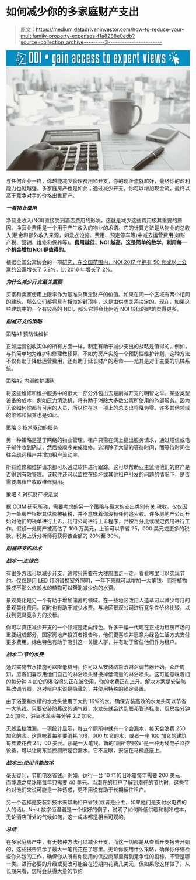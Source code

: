 # 如何减少你的多家庭财产支出

> 原文：<https://medium.datadriveninvestor.com/how-to-reduce-your-multifamily-property-expenses-f1a8288e0edb?source=collection_archive---------3----------------------->

[![](img/ac9fab85035edc8036dc3c903c3f7ed7.png)](http://www.track.datadriveninvestor.com/1B9E)![](img/a8cb64feb963e5fd3fddb244b20b2035.png)

与任何企业一样，你越能减少管理费用和开支，你的现金流就越好，最终你的盈利能力也就越强。多家庭房产也是如此；通过减少开支，你可以增加现金流，最终以高于竞争对手的价格出售房产。

***一看物业费用***

净营业收入(NOI)直接受到酒店费用的影响，这就是减少这些费用极其重要的原因。净营业费用是一个用于产生收入的物业的术语。它的计算方法是从物业的总收入(租金和额外收入来源，如洗衣设施、费用、预定停车等)中减去运营费用(如财产税、营销、维修和保养等)。**费用越低，NOI 越高。这是简单的数学，利用每一个机会增加 NOI 是值得的。**

根据全国公寓协会的一项[研究，在全国范围内，NOI 2017 年拥有 50 套或以上公寓的公寓增长了 5.8%，比 2016 年增长了 2%。](https://www.naahq.org/news-publications/units/september-2018/article/survey-operating-income-expenses-rental-apartment)

***为什么减少开支至关重要***

买家和卖家使用上限率作为基准来确定财产的价值。如果在同一个区域有两个相同的建筑，那么它们都将具有相似的封顶率，这是由供求关系决定的。现在，如果这些建筑中的一个有较高的 NOI，那么它将会比附近 NOI 较低的建筑卖得更多。

***削减开支的策略***

策略#1 预防性维护

正如运营创收实体的所有方面一样，制定有助于减少支出的战略是值得的。例如，与其简单地为维护和修理做预算，不如为房产实施一个预防性维护计划。这种方法不仅有助于降低运营费用，还有助于延长财产的寿命——尤其是对于主要的机械系统。

策略#2 内部维护团队

将这些维修和维护服务中的很大一部分外包出去是削减开支的明智之举。某些类型设备的成本，例如压力清洗机，将有助于消除大多数公寓所使用的外部服务。因为无论如何你都有可用的人员，所以你在这一项上的总支出将降为零。许多其他领域的维修和保养也是如此。

策略 3 技术驱动的服务

另一种策略是基于网络的物业管理。租户只需在网上提出服务请求，通过短信或电子邮件收到确认，然后按顺序完成维修。这消除了大量的等待时间，而等待时间往往会疏远租户并增加租户流动率。

所有维修和维护请求都可以通过软件进行跟踪。这可以帮助业主监测他们的财产是否得到有效管理。该软件还可以监控在损坏或其他租户引发的问题的情况下，是否需要向租户收取维修费用。

策略 4 对抗财产税法案

据 CCIM 研究所称，需要考虑的另一个策略与最大的支出类别有关:税收。仅仅因为一处房产根据其估价被征税，并不意味着你没有任何追索权。许多房地产公司开始对他们的税单进行上诉，利用公司进行上诉程序，并按百分比或固定费用进行工作。假设一处房产被高估了 100 万美元，上诉可以节省 25，000 美元或更多的税款。税务上诉分析师将获得该金额的 20%至 30%。

***削减开支的战术***

***战术一:走绿色***

有很多方法可以减少开支，通常只需要在大楼周围走一走，看看哪里可以实现节约。仅仅是用 LED 灯泡替换室外照明，一年下来就可以增加一大笔钱，而将植物换成不那么依赖水的植物可以帮助减少你的水费。

景观美化是另一个有助于增加储蓄的领域。在一些地区改用人造草可以减少每月的景观美化费用，同时也有助于减少水费。与地区景观公司进行竞争性价格比较，以找到更具竞争力的投标。

你可以真正减少开支的一个领域是走向绿色。许多千禧一代现在正成为租房市场的重要组成部分，国家房地产投资者报告称，他们更喜欢并愿意为绿色生活方式支付更多费用。绿色特色有助于吸引这一关键人群，并有助于留住他们作为租户。

***战术二:节约水费***

通过实施节水措施可以降低费用。你可以从安装防篡改淋浴调节器开始。众所周知，房客们喜欢用他们自己的淋浴喷头替换掉低流量的淋浴喷头。这可能意味着旧的每分钟 4 加仑的淋浴喷头正在被使用，你的水费正在上升。解决方案是安装防篡改调节器，这对租户来说是隐藏的，并使用特殊的锁定装置。

由于浴室和水槽的水龙头使用了大约 16%的水，确保安装高效的水龙头可以节省一大笔钱。只要安装防篡改的通气器，水龙头就会达到联邦管道标准，厨房每分钟 2.5 加仑，浴室水龙头每分钟 2.2 加仑。

无线监控泄漏。一项统计显示，每五个厕所中就有一个会漏水，每天会浪费 250 加仑的水。这意味着每年要消耗 108，000 加仑的水，或者一座 100 加仑的建筑每年要花费 24，00 美元。那是一大笔钱。新的“厕所守财奴”是一种无线电子监控设备，可以让房东监控厕所是否漏水。它不显眼，安装在马桶底座上。

***战术三:使用节能技术***

毫无疑问，节能电器省钱。例如，运行一台 10 年的旧冰箱每年需要 200 美元，而能源之星冰箱每年只需要 40 美元。当潜在的租户了解到潜在的节约时，这些节约对他们来说可能是一种诱惑，更不用说有助于长期留住租户。

另一个选择是安装新技术来帮助租户省钱(或者是业主，如果他们是支付水电费的人的话)。Nest 数字恒温器是一个很好的例子，说明了如何降低供暖和制冷成本，无论酒店所处的气候如何，这一成本都是相当可观的。

***总结***

在多家庭房产中，有无数种方法可以减少开支，而这一切都是从查看开支报告开始的，这些报告显示了最大一笔钱花在了哪里。无论你使用什么策略，确保你仔细检查你外包的工作，确保你从所有你使用的供应商那里得到竞争性的投标，不管是哪一类。进行必要的升级或更改可能会在短期内花费几美元，但如果您这样做了，从长期来看，您将会获得大量的节约